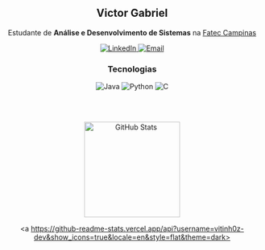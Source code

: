 <div align="center">
  
  ## Victor Gabriel
  Estudante de **Análise e Desenvolvimento de Sistemas** na [Fatec Campinas](https://fateccampinas.edu.br/site/)

  <a href="https://www.linkedin.com/in/vitinh0z">
    <img src="https://img.shields.io/badge/LinkedIn-0A66C2?style=flat&logo=linkedin&logoColor=white" alt="LinkedIn"/>
  </a>
  <a href="mailto:victor10.vg23@gmail.com">
    <img src="https://img.shields.io/badge/Email-D14836?style=flat&logo=gmail&logoColor=white" alt="Email"/>
  </a>
  
  ### Tecnologias
  <img src="https://img.shields.io/badge/Java-ED8B00?style=flat&logo=openjdk&logoColor=white" alt="Java"/>
  <img src="https://img.shields.io/badge/Python-3776AB?style=flat&logo=python&logoColor=white" alt="Python"/>
  <img src="https://img.shields.io/badge/C-00599C?style=flat&logo=c&logoColor=white" alt="C"/>

  <br><br>
  
  <a href="https://github.com/anuraghazra/github-readme-stats?tab=readme-ov-file#github-stats-card">
    <img height="190" alt="GitHub Stats" src="https://github-readme-stats.vercel.app/api?username=vitinh0z&show_icons=true&custom_title=GitHub+Statistics&title_color=cba6f7&theme=catppuccin_mocha&border_color=45475a"/>
  </a>

  <a 
https://github-readme-stats.vercel.app/api?username=vitinh0z-dev&show_icons=true&locale=en&style=flat&theme=dark>
  </a>

</div>


